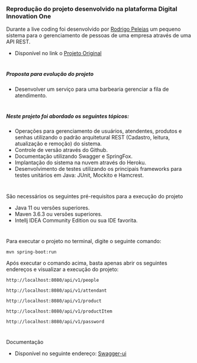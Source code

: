 ### Reprodução do projeto desenvolvido na plataforma Digital Innovation One
Durante a live coding foi desenvolvido por [Rodrigo Peleias](https://github.com/rpeleias "Rodrigo Peleias") um pequeno sistema para o gerenciamento de pessoas de uma empresa através de uma API REST.

- Disponível no link o [Projeto Original](https://github.com/rpeleias/personapi_dio_live_coding "Projeto Original")

# 
##### Proposta para evolução do projeto
- Desenvolver um serviço para uma barbearia gerenciar a fila de atendimento.

# 
##### Neste projeto foi abordado os seguintes tópicos:
- Operações para gerenciamento de usuários, atendentes, produtos e senhas utilizando o padrão arquitetural REST (Cadastro, leitura, atualização e remoção) do sistema.
- Controle de versão através do Github.
- Documentação utilizando Swagger e SpringFox.
- Implantação do sistema na nuvem através do Heroku.
- Desenvolvimento de testes utilizando os principais frameworks para testes unitários em Java: JUnit, Mockito e Hamcrest.

# 
São necessários os seguintes pré-requisitos para a execução do projeto
- Java 11 ou versões superiores.
- Maven 3.6.3 ou versões superiores.
- Intellj IDEA Community Edition ou sua IDE favorita.

# 
Para executar o projeto no terminal, digite o seguinte comando:

`mvn spring-boot:run `

Após executar o comando acima, basta apenas abrir os seguintes endereços e visualizar a execução do projeto:

`http://localhost:8080/api/v1/people`

`http://localhost:8080/api/v1/attendant`

`http://localhost:8080/api/v1/product`

`http://localhost:8080/api/v1/productItem`

`http://localhost:8080/api/v1/password`

# 
Documentação

- Disponível no seguinte endereço: [Swagger-ui](https://peopleapi-live-coding.herokuapp.com/swagger-ui.html "Documentação")
